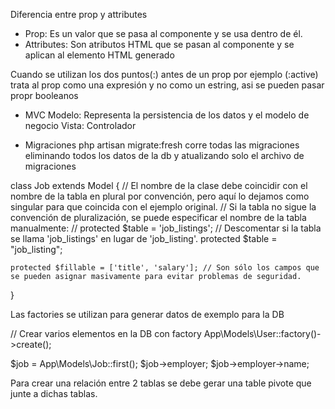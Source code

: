 Diferencia entre prop y attributes
- Prop: Es un valor que se pasa al componente y se usa dentro de él.
- Attributes: Son atributos HTML que se pasan al componente y se aplican al elemento HTML generado

Cuando se utilizan los dos puntos(:) antes de un prop por ejemplo (:active) trata al prop como una expresión y no como un estring, asi se pueden pasar propr booleanos

- MVC
Modelo: Representa la persistencia de los datos y el modelo de negocio
Vista:
Controlador

- Migraciones
php artisan migrate:fresh corre todas las migraciones eliminando todos los datos de la db y atualizando solo el archivo de migraciones


class Job extends Model { // El nombre de la clase debe coincidir con el nombre de la tabla en plural por convención, pero aquí lo dejamos como singular para que coincida con el ejemplo original.
    // Si la tabla no sigue la convención de pluralización, se puede especificar el nombre de la tabla manualmente:
    // protected $table = 'job_listings'; // Descomentar si la tabla se llama 'job_listings' en lugar de 'job_listing'.
    protected $table = "job_listing";

    protected $fillable = ['title', 'salary']; // Son sólo los campos que se pueden asignar masivamente para evitar problemas de seguridad.
}

Las factories se utilizan para generar datos de exemplo para la DB

// Crear varios elementos en la DB con factory
App\Models\User::factory()->create();

$job = App\Models\Job::first();
$job->employer;
$job->employer->name;

Para crear una relación entre 2 tablas se debe gerar una table pivote que junte a dichas tablas.
